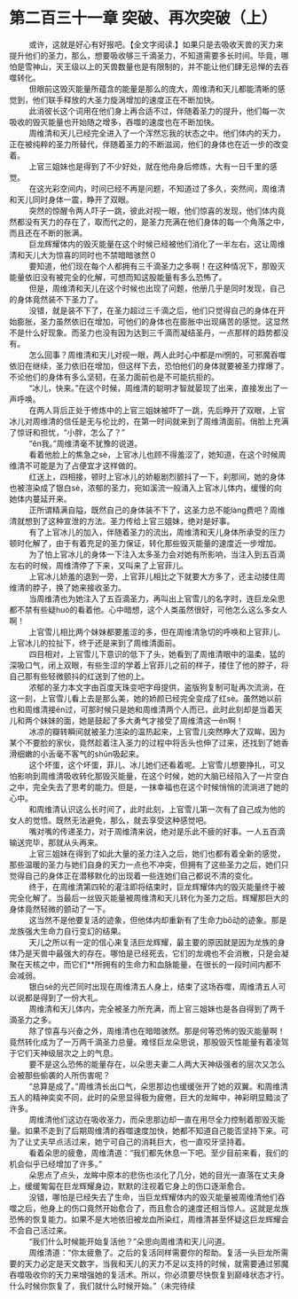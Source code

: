 <h1>第二百三十一章 突破、再次突破（上）</h1>
<div id="content">&nbsp&nbsp&nbsp&nbsp&nbsp&nbsp&nbsp&nbsp
 或许，这就是好心有好报吧。【全文字阅读.】如果只是去吸收天兽的天力来提升他们的圣力，那么，想要吸收够三千滴圣力，不知道需要多长时间。毕竟，哪怕是雪神山，天王级以上的天兽数量也是有限制的，并不能让他们肆无忌惮的去吞噬转化。
 <br/>&nbsp&nbsp&nbsp&nbsp&nbsp&nbsp&nbsp&nbsp
 但眼前这毁灭能量所蕴含的能量是那么的庞大，周维清和天儿都能清晰的感觉到，他们联手释放的大圣力旋涡增加的速度正在不断加快。
 <br/>&nbsp&nbsp&nbsp&nbsp&nbsp&nbsp&nbsp&nbsp
 此消彼长这个词用在他们身上再合适不过，伴随着圣力的提升，他们每一次吸收的毁灭能量也开始随之增多，吞噬的速度也在不断加快。
 <br/>&nbsp&nbsp&nbsp&nbsp&nbsp&nbsp&nbsp&nbsp
 周维清和天儿已经完全进入了一个浑然忘我的状态之中。他们体内的天力，正在被纯粹的圣力所替代，伴随着圣力的不断滋润，他们的身体也在近一步的改变着。
 <br/>&nbsp&nbsp&nbsp&nbsp&nbsp&nbsp&nbsp&nbsp
 上官三姐妹也是得到了不少好处，就在他舟身后修炼，大有一日千里的感觉。
 <br/>&nbsp&nbsp&nbsp&nbsp&nbsp&nbsp&nbsp&nbsp
 在这光彩空间内，时间已经不再是问题，不知道过了多久，突然间，周维清和天儿同时身体一震，睁开了双眼。
 <br/>&nbsp&nbsp&nbsp&nbsp&nbsp&nbsp&nbsp&nbsp
 突然的惊醒令两人吓子一跳，彼此对视一眼，他们惊喜的发现，他们体内竟然都没有天力的存在了，取而代之的，是圣力充满在他们身体的每一个角落之中，而且还在不断的胀满。
 <br/>&nbsp&nbsp&nbsp&nbsp&nbsp&nbsp&nbsp&nbsp
 巨龙辉耀体内的毁灭能量在这个时候已经被他们消化了一半左右，这让周维清和天儿大为惊喜的同时也不禁暗暗骇然０
 <br/>&nbsp&nbsp&nbsp&nbsp&nbsp&nbsp&nbsp&nbsp
 要知道，他们现在每个人都拥有三千滴圣力之多啊！在这种情况下，那毁灭能量依旧没有被完全的化解，可想而知这股能量有多么恐怖了。
 <br/>&nbsp&nbsp&nbsp&nbsp&nbsp&nbsp&nbsp&nbsp
 但是，周维清和天儿在这个时候也出现了问题，他册几乎是同时发现，自己的身体竟然装不下圣力了。
 <br/>&nbsp&nbsp&nbsp&nbsp&nbsp&nbsp&nbsp&nbsp
 没错，就是装不下了，在圣力超过三千滴之后，他们只觉得自己的身体在开始膨胀，圣力虽然依旧在增加，可他们的身体也在膨胀中出现痛苦的感觉。这显然不是什么好现象。而圣力也没有因为达到三千滴而凝结圣丹，一点那样的趋势都没有。
 <br/>&nbsp&nbsp&nbsp&nbsp&nbsp&nbsp&nbsp&nbsp
 怎么回事？周维清和天儿对视一眼，两人此时心中都是mí惘的，可邪魔吞噬依旧在继续，圣力依旧在增加，但这样下去，恐怕他们的身体就要被圣力撑爆了。不论他们的身体有多么坚韧，在圣力面前也是不可能抗拒的。
 <br/>&nbsp&nbsp&nbsp&nbsp&nbsp&nbsp&nbsp&nbsp
 “冰儿，快来。”在这个时候，周维清的聪明才智就晏现了出来，直接发出了一声呼唤。
 <br/>&nbsp&nbsp&nbsp&nbsp&nbsp&nbsp&nbsp&nbsp
 在两人背后正处于修炼中的上官三姐妹被吓了一跳，先后睁开了双眼，上官冰儿对周维清的信任是无与伦比的，在第一时间就来到了周维清面前。俏脸上充满了惊讶和担忧，“小胖，怎么了？”
 <br/>&nbsp&nbsp&nbsp&nbsp&nbsp&nbsp&nbsp&nbsp
 “ěn我。”周维清毫不犹豫的说道。
 <br/>&nbsp&nbsp&nbsp&nbsp&nbsp&nbsp&nbsp&nbsp
 看着他脸上的焦急之sè，上官冰儿也顾不得羞涩了，她知道，在这个时候周维清不可能是为了占便宜才这样做的。
 <br/>&nbsp&nbsp&nbsp&nbsp&nbsp&nbsp&nbsp&nbsp
 红送上，四相接，顿时上官冰儿的娇躯剧烈颤抖了一下，刹那间，她的身体也被渲染成了银白sè，浓郁的圣力，宛如溪流一般涌入上官冰儿体内，缓慢的向她体内蔓延开来。
 <br/>&nbsp&nbsp&nbsp&nbsp&nbsp&nbsp&nbsp&nbsp
 正所谓精满自隘，既然自己的身体装不下了，这圣力总不能làng费吧？周维清就想到了这种宣泄的方法。圣力传给上官三姐妹，绝对是好事。
 <br/>&nbsp&nbsp&nbsp&nbsp&nbsp&nbsp&nbsp&nbsp
 有了上官冰儿的加入，伴随着圣力的流出，周维清和天儿身体所承受的压力顿时化解了，由于有着充足的圣力保证，转化那些毁灭能量的速度近一步增加。
 <br/>&nbsp&nbsp&nbsp&nbsp&nbsp&nbsp&nbsp&nbsp
 为了怕上官冰儿的身体一下注入太多圣力会对她有所影响，当注入到五百滴左右的时候，周维清停了下来，又叫来了上官菲儿。
 <br/>&nbsp&nbsp&nbsp&nbsp&nbsp&nbsp&nbsp&nbsp
 上官冰儿娇羞的退到一旁，上官菲儿相比之下就要大方多了，还主动搂住周维清的脖子，换了她来接收圣力。
 <br/>&nbsp&nbsp&nbsp&nbsp&nbsp&nbsp&nbsp&nbsp
 当周维清也为她注入了五百滴圣力，再叫出上官雪儿的名字时，连巨龙朵思都不禁有些疑huò的看着他。心中暗想，这个人类虽然很好，可他怎么这么多女人啊！
 <br/>&nbsp&nbsp&nbsp&nbsp&nbsp&nbsp&nbsp&nbsp
 上官雪儿相比两个妹妹都要羞涩的多，但在周维清急切的呼唤和上官菲儿、上官冰儿的拉扯下，终于还是来到了周维清面前。
 <br/>&nbsp&nbsp&nbsp&nbsp&nbsp&nbsp&nbsp&nbsp
 四目相对，上官雪儿下意识的低下了头，她看到了周维清眼中的温柔，猛的深吸口气，闭上双眼，有些生涩的学着上官菲儿之前的样子，搂住了他的脖子，将自己那有些轻微颤抖的红送到了他的上。
 <br/>&nbsp&nbsp&nbsp&nbsp&nbsp&nbsp&nbsp&nbsp
 浓郁的圣力本文字由百度天珠变吧字母提供，盗版狗复制可耻再次流淌，在这一刻，上官雪儿看上去是那么美，她的娇颜已经完全变成了红sè。虽然她以前也和周维清接ěn过，可那时候只是她和周维清两个人而已，此时此刻却是当着天儿和两个妹妹的面，她是鼓起了多大勇气才接受了周维清这一ěn啊！
 <br/>&nbsp&nbsp&nbsp&nbsp&nbsp&nbsp&nbsp&nbsp
 冰凉的瓣转瞬间就被圣力渲染的温热起来，上官雪儿突然睁大了双眸，因为某个不要脸的家伙，竟然趁着注入圣力的过程中将舌头也伸了过来，还找到了她香滑细嫩的小舌毫不客气的shǔn吸起来。
 <br/>&nbsp&nbsp&nbsp&nbsp&nbsp&nbsp&nbsp&nbsp
 这个坏蛋，这个坏蛋，菲儿、冰儿她们还看着呢。上官雪儿想要挣扎，可又怕影响到周维清吸收转化那毁灭能量，在这个时候，她的大脑已经陷入了一片空白之中，完全失去了思考的能力。但是，一抹幸福也在这个时候悄悄的流淌进了她的心中。
 <br/>&nbsp&nbsp&nbsp&nbsp&nbsp&nbsp&nbsp&nbsp
 和周维清认识这么长时间了，此时此刻，上官雪儿第一次有了自己成为他的女人的觉悟。既然无法避免，那么，就去享受这种感觉吧。
 <br/>&nbsp&nbsp&nbsp&nbsp&nbsp&nbsp&nbsp&nbsp
 嘴对嘴的传递圣力，对于周维清来说，绝对是乐此不疲的好事。一人五百滴输送完毕，那就从头再来。
 <br/>&nbsp&nbsp&nbsp&nbsp&nbsp&nbsp&nbsp&nbsp
 上官三姐妹在得到了如此大量的圣力注入之后，她们也都有着全新的感觉，那些温暖的圣力与她们自身的天力一点也不冲突，但拥有了这些圣力之后，她们只觉得自己的身体正在潜移默化的出现着一些连她们自己都说不清的变化。
 <br/>&nbsp&nbsp&nbsp&nbsp&nbsp&nbsp&nbsp&nbsp
 终于，在周维清第四轮的灌注即将结束时，巨龙辉耀体内的毁灭能量终于被完全化解了。当最后一丝毁灭能量被周维清和天儿转化为圣力之后。辉耀那巨大的身体竟然轻微的颤动了一下。
 <br/>&nbsp&nbsp&nbsp&nbsp&nbsp&nbsp&nbsp&nbsp
 这当然不是他要复活的迹象，但他体内却重新有了生命力bō动的迹象。那是龙族强大生命力自行变幻的结果。
 <br/>&nbsp&nbsp&nbsp&nbsp&nbsp&nbsp&nbsp&nbsp
 天儿之所以有一定的信心来复活巨龙辉耀，最主要的原因就是因为龙族的身体乃是天兽中最强大的存在。哪怕是已经死去，它们的龙魂也不会消散，只是会凝聚在天核之中，而它们**所拥有的生命力和血脉能量，在很长的一段时间内都不会减弱。
 <br/>&nbsp&nbsp&nbsp&nbsp&nbsp&nbsp&nbsp&nbsp
 银白sè的光芒同时出现在周维清五人身上，结束了这场吞噬，周维清五人可以说都是得到了一份大礼。
 <br/>&nbsp&nbsp&nbsp&nbsp&nbsp&nbsp&nbsp&nbsp
 周维清和天儿体内，完全被圣力所充满，而上官三姐妹也是各自得到了两千滴圣力之多。
 <br/>&nbsp&nbsp&nbsp&nbsp&nbsp&nbsp&nbsp&nbsp
 除了惊喜与兴奋之外，周维清也在暗暗骇然。那是何等恐怖的毁灭能量啊！竟然转化成为了一万两千滴圣力总量。难怪巨龙朵思说，那股毁灭性能量有着凌驾于它们天神级层次之上的气息。
 <br/>&nbsp&nbsp&nbsp&nbsp&nbsp&nbsp&nbsp&nbsp
 要不是这么恐怖的能量存在，以朵思夫妻二人两大天神级强者的层次又怎么会被那些偷袭的人所伤害呢？
 <br/>&nbsp&nbsp&nbsp&nbsp&nbsp&nbsp&nbsp&nbsp
 “总算是成了。”周维清长出口气，朵思那边也缓缓张开了她的双翼。和周维清五人的精神奕奕不同，此时的朵思显得极为疲倦，巨大的龙眸中，神彩明显黯淡了许多。
 <br/>&nbsp&nbsp&nbsp&nbsp&nbsp&nbsp&nbsp&nbsp
 周维清他们这边在吸收圣力，而朵思那边却一直在用尽全力控制着那毁灭能量。如果不走到了后期周维清的吞噬速度加快，她都不知道自己能否坚持下来。可为了让丈夫早点活过来，她宁可自己的消耗巨大，也一直咬牙坚持着。
 <br/>&nbsp&nbsp&nbsp&nbsp&nbsp&nbsp&nbsp&nbsp
 看着朵思的疲惫，周维清道：“我们都先休息一下吧。至少目前来看，我们的机会似乎已经增加了许多。”
 <br/>&nbsp&nbsp&nbsp&nbsp&nbsp&nbsp&nbsp&nbsp
 朵思点了点头，龙眸中原本的悲伤也淡化了几分，她的目光一直落在丈夫身上，缓缓匍匐在巨龙辉耀身边，默默的注视着它身上的伤口逐渐愈合。
 <br/>&nbsp&nbsp&nbsp&nbsp&nbsp&nbsp&nbsp&nbsp
 没错，哪怕是已经失去了生命，当巨龙辉耀体内的毁灭能量被周维清他们吞噬之后，他身上的伤口竟然开始愈合了，而且愈合的速度还相当惊人。这就是龙族恐怖的恢复能力。如果不是大地依旧被龙血所染红，周维清甚至怀疑这巨龙辉耀会不会自己活过来。
 <br/>&nbsp&nbsp&nbsp&nbsp&nbsp&nbsp&nbsp&nbsp
 “我们什么时候能开始复活他？”朵思向周维清和天儿问道。
 <br/>&nbsp&nbsp&nbsp&nbsp&nbsp&nbsp&nbsp&nbsp
 周维清道：“你太疲惫了。之后的复活同样需要你的帮助。复活一头巨龙所需要的天力必定是天文数字，当我和天儿的天力不足以支持的时候，就需要通过邪魔吞噬吸收你的天力来增强她的复活术。所以，你必须要尽快恢复到巅峰状态才行。什么时候你恢复了，我们就什么时候开始。”（未完待续
 <br/>&nbsp&nbsp&nbsp&nbsp&nbsp&nbsp&nbsp&nbsp
 <br/>&nbsp&nbsp&nbsp&nbsp&nbsp&nbsp&nbsp&nbsp
</div>
